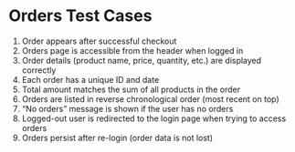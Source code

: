 # Orders Test Cases

1. Order appears after successful checkout
2. Orders page is accessible from the header when logged in
3. Order details (product name, price, quantity, etc.) are displayed correctly
4. Each order has a unique ID and date
5. Total amount matches the sum of all products in the order
6. Orders are listed in reverse chronological order (most recent on top)
7. “No orders” message is shown if the user has no orders
8. Logged-out user is redirected to the login page when trying to access orders
9. Orders persist after re-login (order data is not lost)

